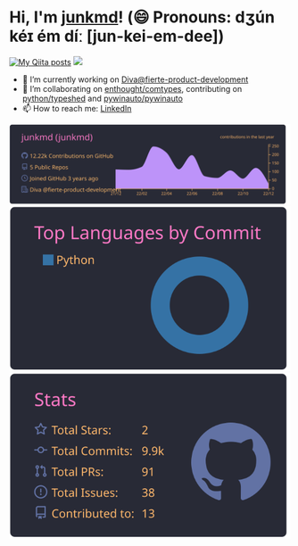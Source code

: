 # Hi, I'm [junkmd](https://github.com/junkmd)! (😄 Pronouns: dʒún kéɪ ém díː [jun-kei-em-dee])

[![My Qiita posts](https://qiita-badge.apiapi.app/s/junkmd/posts.svg)](http://qiita.com/junkmd)
![](https://komarev.com/ghpvc/?username=junkmd)

- 🔭 I’m currently working on [Diva@fierte-product-development](https://github.com/fierte-product-development)
- 👯 I’m collaborating on [enthought/comtypes](https://github.com/enthought/comtypes), contributing on [python/typeshed](https://github.com/python/typeshed) and [pywinauto/pywinauto](https://github.com/pywinauto/pywinauto)
- 📫 How to reach me: [LinkedIn](https://www.linkedin.com/in/jun-komoda/)

[![](https://raw.githubusercontent.com/junkmd/junkmd/main/profile-summary-card-output/dracula/0-profile-details.svg)](https://github.com/vn7n24fzkq/github-profile-summary-cards)
[![](https://raw.githubusercontent.com/junkmd/junkmd/main/profile-summary-card-output/dracula/2-most-commit-language.svg)](https://github.com/vn7n24fzkq/github-profile-summary-cards)
[![](https://raw.githubusercontent.com/junkmd/junkmd/main/profile-summary-card-output/dracula/3-stats.svg)](https://github.com/vn7n24fzkq/github-profile-summary-cards)



<!--
**junkmd/junkmd** is a ✨ _special_ ✨ repository because its `README.md` (this file) appears on your GitHub profile.

Here are some ideas to get you started:

- Hi there 👋
- 🌱 I’m currently learning ...
- 👯 I’m looking to collaborate on ...
- 🤔 I’m looking for help with ...
- 💬 Ask me about ...
- 📫 How to reach me: ...
- 😄 Pronouns: ...
- ⚡ Fun fact: ...
[![trophy](https://github-profile-trophy.vercel.app/?username=junkmd&theme=dracula)](https://github.com/ryo-ma/github-profile-trophy)
-->

